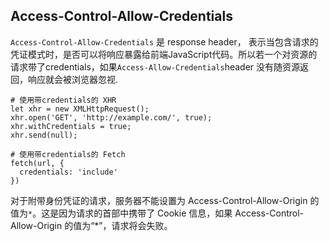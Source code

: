 
## Access-Control-Allow-Credentials
`Access-Control-Allow-Credentials` 是 response header， 表示当包含请求的凭证模式时，是否可以将响应暴露给前端JavaScript代码。所以若一个对资源的请求带了credentials，如果`Access-Allow-Credentials`header 没有随资源返回，响应就会被浏览器忽视.

```shell
# 使用带credentials的 XHR 
let xhr = new XMLHttpRequest();
xhr.open('GET', 'http://example.com/', true); 
xhr.withCredentials = true; 
xhr.send(null);

# 使用带credentials的 Fetch 
fetch(url, {
  credentials: 'include'  
})
```
对于附带身份凭证的请求，服务器不能设置为 Access-Control-Allow-Origin 的值为`*`。这是因为请求的首部中携带了 Cookie 信息，如果 Access-Control-Allow-Origin 的值为“*”，请求将会失败。